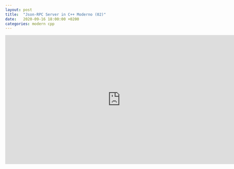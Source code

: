 ```yaml
---
layout: post
title:  "Json-RPC Server in C++ Moderno (02)"
date:   2020-09-16 18:00:00 +0200
categories: modern cpp
---
```

<iframe width="736" height="414" src="https://www.youtube.com/embed/XUFExrXkDhQ" frameborder="0" allowfullscreen></iframe>
